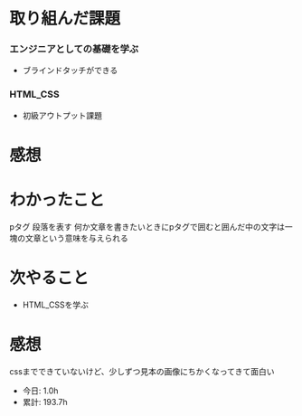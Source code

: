 # 取り組んだ課題
### エンジニアとしての基礎を学ぶ
* ブラインドタッチができる
### HTML_CSS
* 初級アウトプット課題
# 感想
# わかったこと
pタグ
段落を表す
何か文章を書きたいときにpタグで囲むと囲んだ中の文字は一塊の文章という意味を与えられる
# 次やること
* HTML_CSSを学ぶ
# 感想
cssまでできていないけど、少しずつ見本の画像にちかくなってきて面白い
* 今日: 1.0h
* 累計: 193.7h

